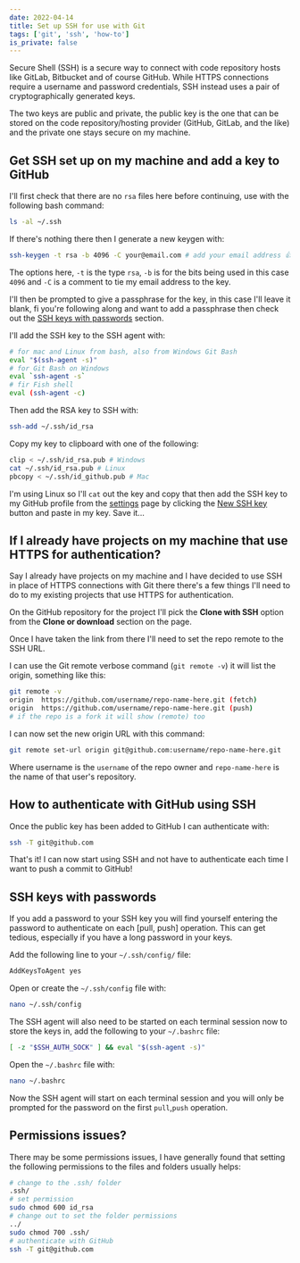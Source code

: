 ```yaml
---
date: 2022-04-14
title: Set up SSH for use with Git
tags: ['git', 'ssh', 'how-to']
is_private: false
---
```


Secure Shell (SSH) is a secure way to connect with code repository
hosts like GitLab, Bitbucket and of course GitHub. While HTTPS
connections require a username and password credentials, SSH instead
uses a pair of cryptographically generated keys.

The two keys are public and private, the public key is the one that
can be stored on the code repository/hosting provider (GitHub, GitLab,
and the like) and the private one stays secure on my machine.

## Get SSH set up on my machine and add a key to GitHub

I'll first check that there are no `rsa` files here before continuing,
use with the following bash command:

```bash
ls -al ~/.ssh
```

If there's nothing there then I generate a new keygen with:

```bash
ssh-keygen -t rsa -b 4096 -C your@email.com # add your email address 👍
```

The options here, `-t` is the type `rsa`, `-b` is for the bits being
used in this case `4096` and `-C` is a comment to tie my email address
to the key.

I'll then be prompted to give a passphrase for the key, in this case
I'll leave it blank, fi you're following along and want to add a
passphrase then check out the
[SSH keys with passwords](#ssh-keys-with-passwords) section.

I'll add the SSH key to the SSH agent with:

```bash
# for mac and Linux from bash, also from Windows Git Bash
eval "$(ssh-agent -s)"
# for Git Bash on Windows
eval `ssh-agent -s`
# fir Fish shell
eval (ssh-agent -c)
```

Then add the RSA key to SSH with:

```bash
ssh-add ~/.ssh/id_rsa
```

Copy my key to clipboard with one of the following:

```bash
clip < ~/.ssh/id_rsa.pub # Windows
cat ~/.ssh/id_rsa.pub # Linux
pbcopy < ~/.ssh/id_github.pub # Mac
```

<!-- cSpell:ignore pbcopy -->

I'm using Linux so I'll `cat` out the key and copy that then add the
SSH key to my GitHub profile from the [settings] page by clicking the
[New SSH key] button and paste in my key. Save it...

## If I already have projects on my machine that use HTTPS for authentication?

Say I already have projects on my machine and I have decided to use
SSH in place of HTTPS connections with Git there there's a few things
I'll need to do to my existing projects that use HTTPS for
authentication.

On the GitHub repository for the project I'll pick the **Clone with
SSH** option from the **Clone or download** section on the page.

Once I have taken the link from there I'll need to set the repo remote
to the SSH URL.

I can use the Git remote verbose command (`git remote -v`) it will
list the origin, something like this:

```bash
git remote -v
origin  https://github.com/username/repo-name-here.git (fetch)
origin  https://github.com/username/repo-name-here.git (push)
# if the repo is a fork it will show (remote) too
```

I can now set the new origin URL with this command:

```bash
git remote set-url origin git@github.com:username/repo-name-here.git
```

Where username is the `username` of the repo owner and
`repo-name-here` is the name of that user's repository.

## How to authenticate with GitHub using SSH

Once the public key has been added to GitHub I can authenticate with:

```bash
ssh -T git@github.com
```

That's it! I can now start using SSH and not have to authenticate each
time I want to push a commit to GitHub!

## SSH keys with passwords

If you add a password to your SSH key you will find yourself entering
the password to authenticate on each [pull, push] operation. This can
get tedious, especially if you have a long password in your keys.

Add the following line to your `~/.ssh/config/` file:

```bash
AddKeysToAgent yes
```

Open or create the `~/.ssh/config` file with:

```bash
nano ~/.ssh/config
```

The SSH agent will also need to be started on each terminal session
now to store the keys in, add the following to your `~/.bashrc` file:

```bash
[ -z "$SSH_AUTH_SOCK" ] && eval "$(ssh-agent -s)"
```

Open the `~/.bashrc` file with:

```bash
nano ~/.bashrc
```

Now the SSH agent will start on each terminal session and you will
only be prompted for the password on the first `pull`,`push`
operation.

## Permissions issues?

There may be some permissions issues, I have generally found that
setting the following permissions to the files and folders usually
helps:

```bash
# change to the .ssh/ folder
.ssh/
# set permission
sudo chmod 600 id_rsa
# change out to set the folder permissions
../
sudo chmod 700 .ssh/
# authenticate with GitHub
ssh -T git@github.com
```

<!-- Links -->

[settings]: https://github.com/settings/keys
[new ssh key]: https://github.com/settings/ssh/new
